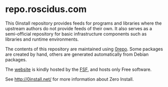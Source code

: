 # repo.roscidus.com

This 0install repository provides feeds for programs and libraries where the upstream authors do not provide feeds of their own.
It also serves as a semi-official repository for basic infrastructure components such as libraries and runtime environments.

The contents of this repository are maintained using [0repo](https://github.com/0install/0repo).
Some packages are created by hand, others are generated automatically from Debian packages.

The [website](http://repo.roscidus.com/) is kindly hosted by the [FSF](http://www.fsf.org/), and hosts only Free software.

See http://0install.net/ for more information about Zero Install. 
